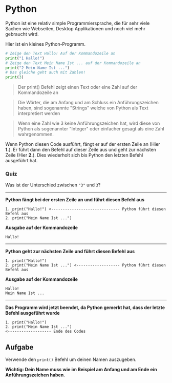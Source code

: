 # Python

Python ist eine relativ simple Programmiersprache, die für sehr viele Sachen wie Webseiten, Desktop Applikationen
und noch viel mehr gebraucht wird.

Hier ist ein kleines Python-Programm.

```python
# Zeige den Text Hallo! Auf der Kommandozeile an
print("1 Hallo!")
# Zeige den Text Mein Name Ist ... auf der Kommandozeile an
print("2 Mein Name Ist ...")
# Das gleiche geht auch mit Zahlen!
print(3)
```

> Der print() Befehl zeigt einen Text oder eine Zahl auf der Kommandozeile an

> Die Wörter, die am Anfang und am Schluss ein Anführungszeichen haben, sind sogenannte "Strings" welche
> von Python als Text interpretiert werden

> Wenn eine Zahl wie 3 keine Anführungszeichen hat, wird diese von Python als sogenannter "Integer" oder
> einfacher gesagt als eine Zahl wahrgenommen. 

Wenn Python diesen Code ausführt, fängt er auf der ersten Zeile an (Hier **1.**).
Er führt dann den Befehl auf dieser Zeile aus und geht zur nächsten Zeile (Hier **2.**).
Dies wiederholt sich bis Python den letzten Befehl ausgeführt hat.

### Quiz

Was ist der Unterschied zwischen `"3"` und `3`?

---

**Python fängt bei der ersten Zeile an und führt diesen Befehl aus**

```
1. print("Hallo!") <------------------------------ Python führt diesen Befehl aus
2. print("Mein Name Ist ...")
```

**Ausgabe auf der Kommandozeile**

```
Hallo!
```

---

**Python geht zur nächsten Zeile und führt diesen Befehl aus**

```
1. print("Hallo!")
2. print("Mein Name Ist ...") <------------------- Python führt diesen Befehl aus
```

**Ausgabe auf der Kommandozeile**

```
Hallo!
Mein Name Ist ...
```

---

**Das Programm wird jetzt beendet, da Python gemerkt hat, dass der letzte Befehl
ausgeführt wurde**

```
1. print("Hallo!")
2. print("Mein Name Ist ...")
<------------------- Ende des Codes
```

## Aufgabe

Verwende den `print()` Befehl um deinen Namen auszugeben.

**Wichtig: Dein Name muss wie im Beispiel am Anfang und am Ende ein Anführungszeichen haben**.